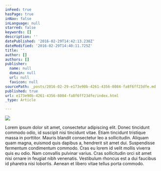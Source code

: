 ```yaml
---
inFeed: true
hasPage: true
inNav: false
inLanguage: null
starred: false
keywords: []
description: ''
datePublished: '2016-02-29T14:42:13.238Z'
dateModified: '2016-02-29T14:40:11.725Z'
title: ''
author: []
authors: []
publisher:
  name: null
  domain: null
  url: null
  favicon: null
sourcePath: _posts/2016-02-29-e173e90b-4261-4356-8084-fa8f6ff23dfe.md
published: true
url: e173e90b-4261-4356-8084-fa8f6ff23dfe/index.html
_type: Article

---
```

![](https://the-grid-user-content.s3-us-west-2.amazonaws.com/f7c172e1-e9cb-4736-b95e-beba967e453a.png)

Lorem ipsum dolor sit amet, consectetur adipiscing elit. Donec tincidunt commodo odio, id suscipit nisi tincidunt vitae. Etiam tincidunt tristique massa in porttitor. Mauris blandit consectetur leo a sollicitudin. Aliquam quam magna, euismod quis dapibus a, hendrerit sit amet dui. Suspendisse fermentum condimentum commodo. Cras eu lorem id velit mollis viverra quis eu odio. Nam convallis pulvinar varius. Cras sollicitudin orci sit amet nisi ornare in feugiat nibh venenatis. Vestibulum rhoncus est a dui faucibus id pharetra nisi lobortis. Aenean et libero vitae tellus porta commodo.